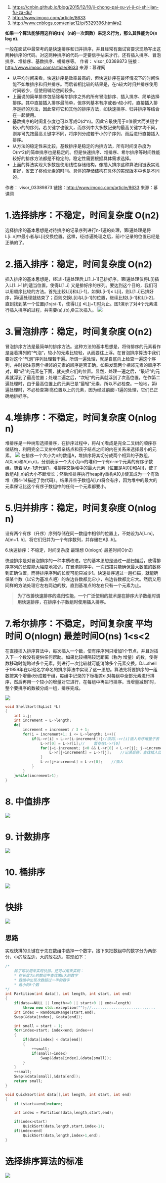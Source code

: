 1. https://cnbin.github.io/blog/2015/12/10/ji-chong-pai-xu-yi-ji-qi-shi-jian-fu-za-du/
2. http://www.imooc.com/article/8633
3. http://www.cnblogs.com/eniac12/p/5329396.html#s2

**如果一个算法能够用这样的t(n)（n的一次函数）来定义行为，那么其性能为O(n log n).**

一般在面试中最常考的是快速排序和归并排序，并且经常有面试官要求现场写出这两种排序的代码。对这两种排序的代码一定要信手拈来才行。还有插入排序、冒泡排序、堆排序、基数排序、桶排序等。
作者： visor_03389873 
链接：http://www.imooc.com/article/8633
来源：慕课网

- 从平均时间来看，快速排序是效率最高的，但快速排序在最坏情况下的时间性能不如堆排序和归并排序。而后者相比较的结果是，在n较大时归并排序使用时间较少，但使用辅助空间较多。
- 上面说的简单排序包括除希尔排序之外的所有冒泡排序、插入排序、简单选择排序。其中直接插入排序最简单，但序列基本有序或者n较小时，直接插入排序是好的方法，因此常将它和其他的排序方法，如快速排序、归并排序等结合在一起使用。
- 基数排序的时间复杂度也可以写成O(d*n)。因此它最使用于n值很大而关键字较小的的序列。若关键字也很大，而序列中大多数记录的最高关键字均不同，则亦可先按最高关键字不同，将序列分成若干小的子序列，而后进行直接插入排序。
- 从方法的稳定性来比较，基数排序是稳定的内排方法，所有时间复杂度为O(n^2)的简单排序也是稳定的。但是快速排序、堆排序、希尔排序等时间性能较好的排序方法都是不稳定的。稳定性需要根据具体需求选择。
- 上面的算法实现大多数是使用线性存储结构，像插入排序这种算法用链表实现更好，省去了移动元素的时间。具体的存储结构在具体的实现版本中也是不同的。

作者： visor_03389873 
链接：http://www.imooc.com/article/8633
来源：慕课网

# 1.选择排序：不稳定，时间复杂度 O(n2)

选择排序的基本思想是对待排序的记录序列进行n-1遍的处理，第i遍处理是将L[i..n]中最小者与L[i]交换位置。这样，经过i遍处理之后，前i个记录的位置已经是正确的了。

# 2.插入排序：稳定，时间复杂度 O(n2)

插入排序的基本思想是，经过i-1遍处理后,L[1..i-1]己排好序。第i遍处理仅将L[i]插入L[1..i-1]的适当位置，使得L[1..i] 又是排好序的序列。要达到这个目的，我们可以用顺序比较的方法。首先比较L[i]和L[i-1]，如果L[i-1]≤ L[i]，则L[1..i]已排好序，第i遍处理就结束了；否则交换L[i]与L[i-1]的位置，继续比较L[i-1]和L[i-2]，直到找到某一个位置j(1≤j≤i-1)，使得L[j] ≤L[j+1]时为止。图1演示了对4个元素进行插入排序的过程，共需要(a),(b),©三次插入。
![](http://opkk27k9n.bkt.clouddn.com/17-7-2/42864609.jpg)

# 3.冒泡排序：稳定，时间复杂度 O(n2)

冒泡排序方法是最简单的排序方法。这种方法的基本思想是，将待排序的元素看作是竖着排列的“气泡”，较小的元素比较轻，从而要往上浮。在冒泡排序算法中我们要对这个“气泡”序列处理若干遍。所谓一遍处理，就是自底向上检查一遍这个序列，并时刻注意两个相邻的元素的顺序是否正确。如果发现两个相邻元素的顺序不对，即“轻”的元素在下面，就交换它们的位置。显然，处理一遍之后，“最轻”的元素就浮到了最高位置；处理二遍之后，“次轻”的元素就浮到了次高位置。在作第二遍处理时，由于最高位置上的元素已是“最轻”元素，所以不必检查。一般地，第i遍处理时，不必检查第i高位置以上的元素，因为经过前面i-1遍的处理，它们已正确地排好序。

# 4.堆排序：不稳定，时间复杂度 O(nlog n)

堆排序是一种树形选择排序，在排序过程中，将A[n]看成是完全二叉树的顺序存储结构，利用完全二叉树中双亲结点和孩子结点之间的内在关系来选择最小的元素。
![](http://opkk27k9n.bkt.clouddn.com/17-7-4/43244998.jpg)
在排序一个大小为n的数组A，堆排序将其切分成两个相异的子数组，A[0,m)和A[m,n)，分别表示一个大小为m的堆和一个有n-m个元素的有序子数组。随着i从n-1迭代到1，堆排序交换堆中的最大元素（位置是A[0])和A[i]，使子数组A[i,n)的大小不断增长；然后堆排序执行heapify重构A[0,i)使其成为一个有效堆（图4-14描述了伪代码）。结果非空子数组A[i,n)将会有序，因为堆中的最大的元素保证比这个有序子数组中的任何一个元素都要小。


# 5.归并排序：稳定，时间复杂度 O(nlog n)

设有两个有序（升序）序列存储在同一数组中相邻的位置上，不妨设为A[l..m]，A[m+1..h]，将它们归并为一个有序数列，并存储在A[l..h]。

6.快速排序：不稳定，时间复杂度 最理想 O(nlogn) 最差时间O(n2)

快速排序是对冒泡排序的一种本质改进。它的基本思想是通过一趟扫描后，使得排序序列的长度能大幅度地减少。在冒泡排序中，一次扫描只能确保最大数值的数移到正确位置，而待排序序列的长度可能只减少1。快速排序通过一趟扫描，就能确保某个数（以它为基准点吧）的左边各数都比它小，右边各数都比它大。然后又用同样的方法处理它左右两边的数，直到基准点的左右只有一个元素为止。

>**为了改善快速排序的递归性能，一个广泛使用的技术是在排序大子数组时调用快速排序，在排序小子数组时使用插入排序。**

# 7.希尔排序：不稳定，时间复杂度 平均时间 O(nlogn) 最差时间O(ns) 1<s<2

在直接插入排序算法中，每次插入一个数，使有序序列只增加1个节点，并且对插入下一个数没有提供任何帮助。如果比较相隔较远距离（称为 增量）的数，使得数移动时能跨过多个元素，则进行一次比较就可能消除多个元素交换。D.L.shell于1959年在以他名字命名的排序算法中实现了这一思想。算法先将要排序的一组数按某个增量d分成若干组，每组中记录的下标相差d.对每组中全部元素进行排序，然后再用一个较小的增量对它进行，在每组中再进行排序。当增量减到1时，整个要排序的数被分成一组，排序完成。

![](http://ww2.sinaimg.cn/mw690/78f9859ejw1eytsnu35ilj20g505wwfb.jpg)

```c
void ShellSort(SqList *L)
{
    int i,j;
    int increment = L->length;
    do{
        increment = increment / 3 + 1;
        for(i = increment+1; i <= L->length; i++){
            if(L->r[i] < L->r[i-increment]){//须将L->r[i]插入有序增量子表
                L->r[0] = L->r[i];//    暂存在L->r[0]
                for(j=i-increment; j<0 && L->r[0] < L->r[j]; j-=increment){
                    L->r[j+increment] = L->r[j];    //记录后移，查找插入位置
                }
                L->r[j+increment] = L->r[0];    //插入
            }
        }
    }while(increment>1);
}
```
# 8. 中值排序
![](http://opkk27k9n.bkt.clouddn.com/17-7-2/20356151.jpg)

# 9. 计数排序
![](http://opkk27k9n.bkt.clouddn.com/17-7-5/11622745.jpg)

# 10. 桶排序
![](http://opkk27k9n.bkt.clouddn.com/17-7-5/55084352.jpg)

# 快排

![](http://opkk27k9n.bkt.clouddn.com/17-7-4/53865361.jpg)
## 思路

实现快排的关键在于先在数组中选择一个数字，接下来把数组中的数字分为两部分，小的放左边，大的放右边。实现如下：

```cpp
/* 
    除了可以用来实现快排，还可以用来实现：
    * 在长度为n的数组中查找第k大的数字
    * 数组中出现次数超过一半的数字
    * 最小的k个数
*/
int Partition(int data[], int length, int start, int end)
{
    if(data==NULL || length<=0 || start<0 || end>=length)
        throw new std::exception("");//.............................
    int index = RandomInRange(start,end);
    Swap(&data[index], &data[end]);

    int small = start - 1;
    for(index=start; index<end; index++)
    {
        if(data[index] < data[end])
        {
            ++small;
            if(small!=index)
                Swap(&data[index],&data[small]);
        }
    }
    ++small;
    Swap(&data[small],&data[end]);
    return small;
}

```


```cpp
void QuickSort(int data[],int length, int start, int end)
{
    if (start==end)return;

    int index = Partition(data,length,start,end);

    if(index>start)
        QuickSort(data,length,start,index-1);
    if(index<end)
        QuickSort(data,length,index+1,end);
}  
```

# 选择排序算法的标准
![](http://opkk27k9n.bkt.clouddn.com/17-7-5/86610417.jpg)